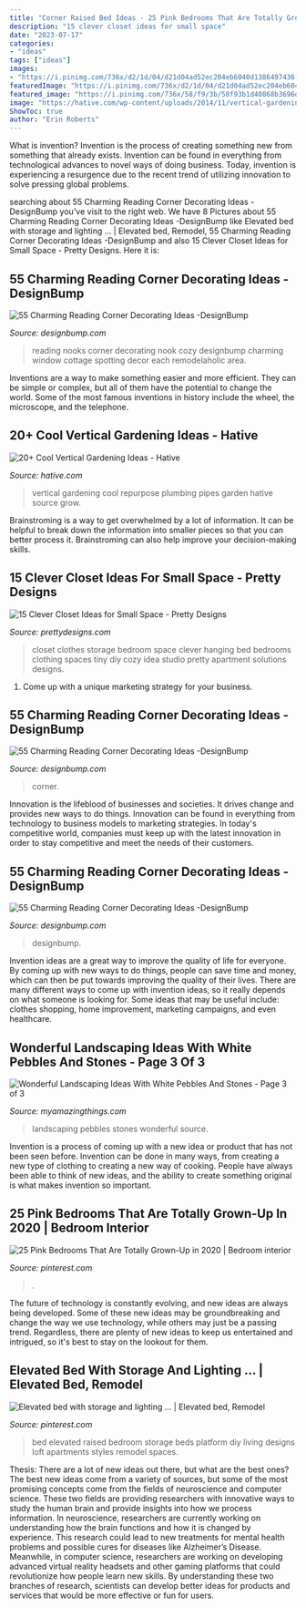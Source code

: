 ```yaml
---
title: "Corner Raised Bed Ideas - 25 Pink Bedrooms That Are Totally Grown-up In 2020"
description: "15 clever closet ideas for small space"
date: "2023-07-17"
categories:
- "ideas"
tags: ["ideas"]
images:
- "https://i.pinimg.com/736x/d2/1d/04/d21d04ad52ec204eb6040d1386497436--elevated-bed-diy-bedroom.jpg"
featuredImage: "https://i.pinimg.com/736x/d2/1d/04/d21d04ad52ec204eb6040d1386497436--elevated-bed-diy-bedroom.jpg"
featured_image: "https://i.pinimg.com/736x/58/f9/3b/58f93b1d40868b3696d6b7719800214a.jpg"
image: "https://hative.com/wp-content/uploads/2014/11/vertical-gardening-ideas/10-vertical-gardening-repurpose-plumbing-pipes.jpg"
ShowToc: true
author: "Erin Roberts"
---
```



What is invention?
Invention is the process of creating something new from something that already exists. Invention can be found in everything from technological advances to novel ways of doing business. Today, invention is experiencing a resurgence due to the recent trend of utilizing innovation to solve pressing global problems.

	

		
searching about 55 Charming Reading Corner Decorating Ideas -DesignBump you've visit to the right web. We have 8 Pictures about 55 Charming Reading Corner Decorating Ideas -DesignBump like Elevated bed with storage and lighting … | Elevated bed, Remodel, 55 Charming Reading Corner Decorating Ideas -DesignBump and also 15 Clever Closet Ideas for Small Space - Pretty Designs. Here it is:
		
    
## 55 Charming Reading Corner Decorating Ideas -DesignBump

<img loading=lazy src="https://designbump.com/wp-content/uploads/2015/11/reading-corner-nook28.jpg" onerror="this.onerror=null;this.src='https://tse4.mm.bing.net/th?id=OIP.lSSubm-DluKjyQUKhq5ULgHaJp&amp;pid=15.1';" alt="55 Charming Reading Corner Decorating Ideas -DesignBump">

_Source: designbump.com_

>reading nooks corner decorating nook cozy designbump charming window cottage spotting decor each remodelaholic area. 

	

Inventions are a way to make something easier and more efficient. They can be simple or complex, but all of them have the potential to change the world. Some of the most famous inventions in history include the wheel, the microscope, and the telephone.

    
## 20+ Cool Vertical Gardening Ideas - Hative

<img loading=lazy src="https://hative.com/wp-content/uploads/2014/11/vertical-gardening-ideas/10-vertical-gardening-repurpose-plumbing-pipes.jpg" onerror="this.onerror=null;this.src='https://tse4.mm.bing.net/th?id=OIP.BlaWur1EvgArNn6GIOGtwgHaJ4&amp;pid=15.1';" alt="20+ Cool Vertical Gardening Ideas - Hative">

_Source: hative.com_

>vertical gardening cool repurpose plumbing pipes garden hative source grow. 

	

Brainstroming is a way to get overwhelmed by a lot of information. It can be helpful to break down the information into smaller pieces so that you can better process it. Brainstroming can also help improve your decision-making skills.

    
## 15 Clever Closet Ideas For Small Space - Pretty Designs

<img loading=lazy src="https://www.prettydesigns.com/wp-content/uploads/2015/10/Clothes-Storage.jpg" onerror="this.onerror=null;this.src='https://tse1.mm.bing.net/th?id=OIP.1aTzA40VQhfVq9wn073BxQHaLF&amp;pid=15.1';" alt="15 Clever Closet Ideas for Small Space - Pretty Designs">

_Source: prettydesigns.com_

>closet clothes storage bedroom space clever hanging bed bedrooms clothing spaces tiny diy cozy idea studio pretty apartment solutions designs. 

	

1. Come up with a unique marketing strategy for your business.

    
## 55 Charming Reading Corner Decorating Ideas -DesignBump

<img loading=lazy src="http://cdn.designbump.com/wp-content/uploads/2015/11/reading-corner-nook20.jpg" onerror="this.onerror=null;this.src='https://tse1.mm.bing.net/th?id=OIP.SU_SwTBODfmNyz10yULqtgHaKY&amp;pid=15.1';" alt="55 Charming Reading Corner Decorating Ideas -DesignBump">

_Source: designbump.com_

>corner. 

	

Innovation is the lifeblood of businesses and societies. It drives change and provides new ways to do things. Innovation can be found in everything from technology to business models to marketing strategies. In today's competitive world, companies must keep up with the latest innovation in order to stay competitive and meet the needs of their customers.

    
## 55 Charming Reading Corner Decorating Ideas -DesignBump

<img loading=lazy src="http://cdn.designbump.com/wp-content/uploads/2015/11/reading-corner-decoration-001.jpg" onerror="this.onerror=null;this.src='https://tse1.mm.bing.net/th?id=OIP.Tda3sCYz0EZ_uTDWd8AvFwAAAA&amp;pid=15.1';" alt="55 Charming Reading Corner Decorating Ideas -DesignBump">

_Source: designbump.com_

>designbump. 

	

Invention ideas are a great way to improve the quality of life for everyone. By coming up with new ways to do things, people can save time and money, which can then be put towards improving the quality of their lives. There are many different ways to come up with invention ideas, so it really depends on what someone is looking for. Some ideas that may be useful include: clothes shopping, home improvement, marketing campaigns, and even healthcare.

    
## Wonderful Landscaping Ideas With White Pebbles And Stones - Page 3 Of 3

<img loading=lazy src="http://myamazingthings.com/wp-content/uploads/2017/03/white-and-green-683x1024.jpg" onerror="this.onerror=null;this.src='https://tse2.mm.bing.net/th?id=OIP.C_v8fuHvfLm0B6OMGdkq0QHaLG&amp;pid=15.1';" alt="Wonderful Landscaping Ideas With White Pebbles And Stones - Page 3 of 3">

_Source: myamazingthings.com_

>landscaping pebbles stones wonderful source. 

	

Invention is a process of coming up with a new idea or product that has not been seen before. Invention can be done in many ways, from creating a new type of clothing to creating a new way of cooking. People have always been able to think of new ideas, and the ability to create something original is what makes invention so important.

    
## 25 Pink Bedrooms That Are Totally Grown-Up In 2020 | Bedroom Interior

<img loading=lazy src="https://i.pinimg.com/736x/58/f9/3b/58f93b1d40868b3696d6b7719800214a.jpg" onerror="this.onerror=null;this.src='https://tse1.mm.bing.net/th?id=OIP.1UJ7fambrboRsaaVQVkdWQHaLP&amp;pid=15.1';" alt="25 Pink Bedrooms That Are Totally Grown-Up in 2020 | Bedroom interior">

_Source: pinterest.com_

>. 

	

The future of technology is constantly evolving, and new ideas are always being developed. Some of these new ideas may be groundbreaking and change the way we use technology, while others may just be a passing trend. Regardless, there are plenty of new ideas to keep us entertained and intrigued, so it's best to stay on the lookout for them.

    
## Elevated Bed With Storage And Lighting … | Elevated Bed, Remodel

<img loading=lazy src="https://i.pinimg.com/736x/d2/1d/04/d21d04ad52ec204eb6040d1386497436--elevated-bed-diy-bedroom.jpg" onerror="this.onerror=null;this.src='https://tse4.mm.bing.net/th?id=OIP.ckAl8jUgX2_Remj4u_8nzQHaJ4&amp;pid=15.1';" alt="Elevated bed with storage and lighting … | Elevated bed, Remodel">

_Source: pinterest.com_

>bed elevated raised bedroom storage beds platform diy living designs loft apartments styles remodel spaces. 

	

Thesis: There are a lot of new ideas out there, but what are the best ones?
The best new ideas come from a variety of sources, but some of the most promising concepts come from the fields of neuroscience and computer science. These two fields are providing researchers with innovative ways to study the human brain and provide insights into how we process information. In neuroscience, researchers are currently working on understanding how the brain functions and how it is changed by experience. This research could lead to new treatments for mental health problems and possible cures for diseases like Alzheimer’s Disease. Meanwhile, in computer science, researchers are working on developing advanced virtual reality headsets and other gaming platforms that could revolutionize how people learn new skills. By understanding these two branches of research, scientists can develop better ideas for products and services that would be more effective or fun for users.

